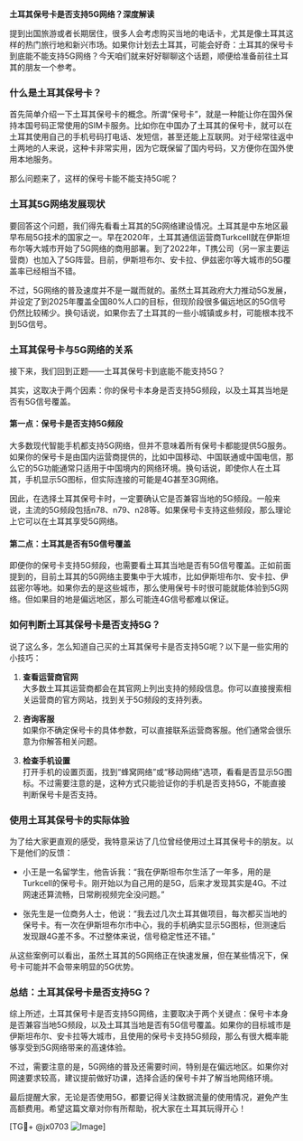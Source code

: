 **土耳其保号卡是否支持5G网络？深度解读**

提到出国旅游或者长期居住，很多人会考虑购买当地的电话卡，尤其是像土耳其这样的热门旅行地和新兴市场。如果你计划去土耳其，可能会好奇：土耳其的保号卡到底能不能支持5G网络？今天咱们就来好好聊聊这个话题，顺便给准备前往土耳其的朋友一个参考。

### 什么是土耳其保号卡？

首先简单介绍一下土耳其保号卡的概念。所谓“保号卡”，就是一种能让你在国外保持本国号码正常使用的SIM卡服务。比如你在中国办了土耳其的保号卡，就可以在土耳其使用自己的手机号码打电话、发短信，甚至还能上互联网。对于经常往返中土两地的人来说，这种卡非常实用，因为它既保留了国内号码，又方便你在国外使用本地服务。

那么问题来了，这样的保号卡能不能支持5G呢？

### 土耳其5G网络发展现状

要回答这个问题，我们得先看看土耳其的5G网络建设情况。土耳其是中东地区最早布局5G技术的国家之一。早在2020年，土耳其通信运营商Turkcell就在伊斯坦布尔等大城市开始了5G网络的商用部署。到了2022年，T携公司（另一家主要运营商）也加入了5G阵营。目前，伊斯坦布尔、安卡拉、伊兹密尔等大城市的5G覆盖率已经相当不错。

不过，5G网络的普及速度并不是一蹴而就的。虽然土耳其政府大力推动5G发展，并设定了到2025年覆盖全国80%人口的目标，但现阶段很多偏远地区的5G信号仍然比较稀少。换句话说，如果你去了土耳其的一些小城镇或乡村，可能根本找不到5G信号。

### 土耳其保号卡与5G网络的关系

接下来，我们回到正题——土耳其保号卡到底能不能支持5G？

其实，这取决于两个因素：你的保号卡本身是否支持5G频段，以及土耳其当地是否有5G信号覆盖。

#### 第一点：保号卡是否支持5G频段

大多数现代智能手机都支持5G网络，但并不意味着所有保号卡都能提供5G服务。如果你的保号卡是由国内运营商提供的，比如中国移动、中国联通或中国电信，那么它的5G功能通常只适用于中国境内的网络环境。换句话说，即使你人在土耳其，手机显示5G图标，但实际连接的可能是4G甚至3G网络。

因此，在选择土耳其保号卡时，一定要确认它是否兼容当地的5G频段。一般来说，主流的5G频段包括n78、n79、n28等。如果保号卡支持这些频段，那么理论上它可以在土耳其享受5G网络。

#### 第二点：土耳其是否有5G信号覆盖

即便你的保号卡支持5G频段，也需要看土耳其当地是否有5G信号覆盖。正如前面提到的，目前土耳其的5G网络主要集中于大城市，比如伊斯坦布尔、安卡拉、伊兹密尔等地。如果你去的是这些城市，那么使用保号卡时很可能就能体验到5G网络。但如果目的地是偏远地区，那么可能连4G信号都难以保证。

### 如何判断土耳其保号卡是否支持5G？

说了这么多，怎么知道自己买的土耳其保号卡是否支持5G呢？以下是一些实用的小技巧：

1. **查看运营商官网**  
   大多数土耳其运营商都会在其官网上列出支持的频段信息。你可以直接搜索相关运营商的官方网站，找到关于5G频段的支持列表。

2. **咨询客服**  
   如果你不确定保号卡的具体参数，可以直接联系运营商客服。他们通常会很乐意为你解答相关问题。

3. **检查手机设置**  
   打开手机的设置页面，找到“蜂窝网络”或“移动网络”选项，看看是否显示5G图标。不过需要注意的是，这种方式只能验证你的手机是否支持5G，不能直接判断保号卡是否支持。

### 使用土耳其保号卡的实际体验

为了给大家更直观的感受，我特意采访了几位曾经使用过土耳其保号卡的朋友。以下是他们的反馈：

- 小王是一名留学生，他告诉我：“我在伊斯坦布尔生活了一年多，用的是Turkcell的保号卡。刚开始以为自己用的是5G，后来才发现其实是4G。不过网速还算流畅，日常刷视频完全没问题。”

- 张先生是一位商务人士，他说：“我去过几次土耳其做项目，每次都买当地的保号卡。有一次在伊斯坦布尔市中心，我的手机确实显示5G图标，但测速后发现跟4G差不多。不过整体来说，信号稳定性还不错。”

从这些案例可以看出，虽然土耳其的5G网络正在快速发展，但在某些情况下，保号卡可能并不会带来明显的5G优势。

### 总结：土耳其保号卡是否支持5G？

综上所述，土耳其保号卡是否支持5G网络，主要取决于两个关键点：保号卡本身是否兼容当地5G频段，以及土耳其当地是否有5G信号覆盖。如果你的目标城市是伊斯坦布尔、安卡拉等大城市，且使用的保号卡支持5G频段，那么有很大概率能够享受到5G网络带来的高速体验。

不过，需要注意的是，5G网络的普及还需要时间，特别是在偏远地区。如果你对网速要求较高，建议提前做好功课，选择合适的保号卡并了解当地网络环境。

最后提醒大家，无论是否使用5G，都要记得关注数据流量的使用情况，避免产生高额费用。希望这篇文章对你有所帮助，祝大家在土耳其玩得开心！

[TG💪+ @jx0703 ![Image](https://github.com/user-attachments/assets/dbca1d08-cadb-493c-b0ec-ad6f7a83f270)]